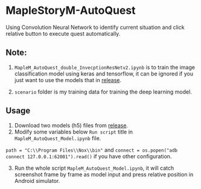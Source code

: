 

# MapleStoryM-AutoQuest
Using Convolution Neural Network to identify current situation and click relative button to execute quest automatically.

## Note:
1. `MapleM_AutoQuest_double_InvecptionResNetv2.ipynb` is to train the image classification model using keras and tensorflow, it can be ignored if you just want to use the models that in [release](https://github.com/ChiHangChen/MapleStoryM-AutoQuest/releases).

2. `scenario` folder is my training data for training the deep learning model.

## Usage
1. Download two models (h5) files from [release](https://github.com/ChiHangChen/MapleStoryM-AutoQuest/releases).
2. Modify some variables below `Run script` title in `MapleM_AutoQuest_Model.ipynb` file. 

`path = "C:\\Program Files\\Nox\\bin"` and `connect = os.popen("adb connect 127.0.0.1:62001").read()` if you have other configuration.

3. Run the whole script `MapleM_AutoQuest_Model.ipynb`, it will catch screenshot frame by frame as model input and press relative position in Android simulator.

